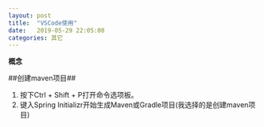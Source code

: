 ```yaml
---
layout: post
title:  "VSCode使用"
date:   2019-05-29 22:05:00
categories: 其它
---
```


**概念**

##创建maven项目##

1. 按下Ctrl + Shift + P打开命令选项板。
2. 键入Spring Initializr开始生成Maven或Gradle项目(我选择的是创建maven项目)